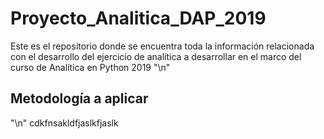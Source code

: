 # Proyecto_Analitica_DAP_2019
Este es el repositorio donde se encuentra toda la información relacionada con el desarrollo del ejercicio de analítica a desarrollar en el marco del curso de Analítica en Python 2019
"\n"
## Metodología a aplicar
"\n"
cdkfnsakldfjaslkfjaslk
